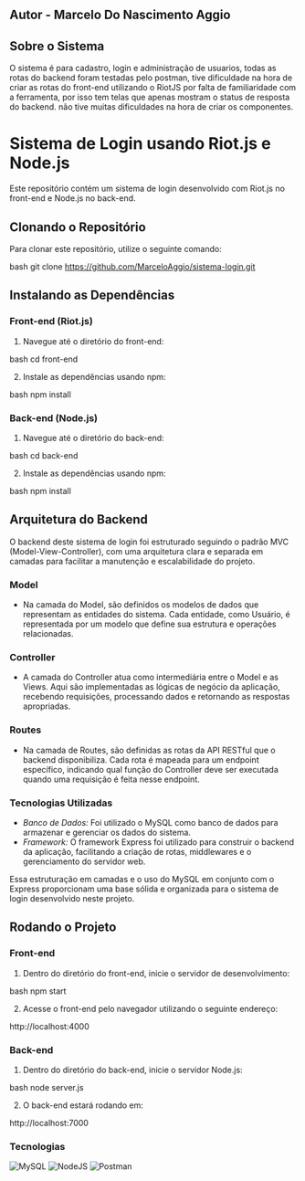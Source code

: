 ## Autor - Marcelo Do Nascimento Aggio

## Sobre o Sistema
O sistema é para cadastro, login e administração de usuarios, todas as rotas do backend foram testadas pelo postman, tive dificuldade na hora de criar as rotas do front-end utilizando o RiotJS por falta de familiaridade com a ferramenta, por isso tem telas que apenas mostram o status de resposta do backend. não tive muitas dificuldades na hora de criar os componentes.

# Sistema de Login usando Riot.js e Node.js

Este repositório contém um sistema de login desenvolvido com Riot.js no front-end e Node.js no back-end.

## Clonando o Repositório

Para clonar este repositório, utilize o seguinte comando:

bash
git clone https://github.com/MarceloAggio/sistema-login.git


## Instalando as Dependências

### Front-end (Riot.js)

1. Navegue até o diretório do front-end:

bash
cd front-end


2. Instale as dependências usando npm:

bash
npm install


### Back-end (Node.js)

1. Navegue até o diretório do back-end:

bash
cd back-end


2. Instale as dependências usando npm:

bash
npm install

## Arquitetura do Backend

O backend deste sistema de login foi estruturado seguindo o padrão MVC (Model-View-Controller), com uma arquitetura clara e separada em camadas para facilitar a manutenção e escalabilidade do projeto.

### Model

- Na camada do Model, são definidos os modelos de dados que representam as entidades do sistema. Cada entidade, como Usuário, é representada por um modelo que define sua estrutura e operações relacionadas.

### Controller

- A camada do Controller atua como intermediária entre o Model e as Views. Aqui são implementadas as lógicas de negócio da aplicação, recebendo requisições, processando dados e retornando as respostas apropriadas.

### Routes

- Na camada de Routes, são definidas as rotas da API RESTful que o backend disponibiliza. Cada rota é mapeada para um endpoint específico, indicando qual função do Controller deve ser executada quando uma requisição é feita nesse endpoint.

### Tecnologias Utilizadas

- *Banco de Dados:* Foi utilizado o MySQL como banco de dados para armazenar e gerenciar os dados do sistema.
- *Framework:* O framework Express foi utilizado para construir o backend da aplicação, facilitando a criação de rotas, middlewares e o gerenciamento do servidor web.

Essa estruturação em camadas e o uso do MySQL em conjunto com o Express proporcionam uma base sólida e organizada para o sistema de login desenvolvido neste projeto.


## Rodando o Projeto

### Front-end

1. Dentro do diretório do front-end, inicie o servidor de desenvolvimento:

bash
npm start


2. Acesse o front-end pelo navegador utilizando o seguinte endereço:


http://localhost:4000


### Back-end

1. Dentro do diretório do back-end, inicie o servidor Node.js:

bash
node server.js


2. O back-end estará rodando em:


http://localhost:7000


### Tecnologias

![MySQL](https://img.shields.io/badge/mysql-4479A1.svg?style=for-the-badge&logo=mysql&logoColor=white)
![NodeJS](https://img.shields.io/badge/node.js-6DA55F?style=for-the-badge&logo=node.js&logoColor=white)
![Postman](https://img.shields.io/badge/Postman-FF6C37?style=for-the-badge&logo=postman&logoColor=white)
